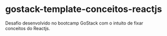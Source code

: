 # gostack-template-conceitos-reactjs
Desafio desenvolvido no bootcamp GoStack com o intuito de fixar conceitos do Reactjs.
